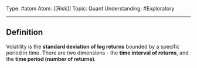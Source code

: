 Type: #atom 
Atom: [[Risk]]
Topic: Quant 
Understanding: #Exploratory 

----
## Definition

Volatility is the **standard deviation of log returns** bounded by a specific period in time. There are two dimensions - the **time interval of returns**, and the **time period (number of returns)**. 